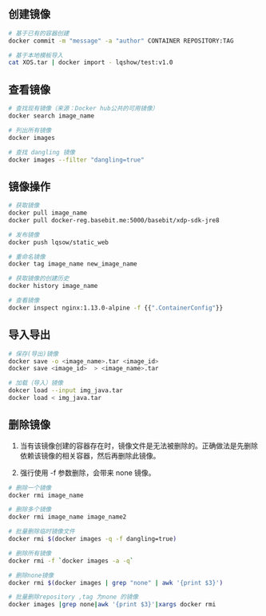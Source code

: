 ## 创建镜像

```bash
# 基于已有的容器创建
docker commit -m "message" -a "author" CONTAINER REPOSITORY:TAG

# 基于本地模板导入
cat XOS.tar | docker import - lqshow/test:v1.0
```

## 查看镜像

```bash
# 查找现有镜像（来源：Docker hub公共的可用镜像）
docker search image_name

# 列出所有镜像
docker images

# 查找 dangling 镜像
docker images --filter "dangling=true"
```

## 镜像操作

```bash
# 获取镜像
docker pull image_name
docker pull docker-reg.basebit.me:5000/basebit/xdp-sdk-jre8

# 发布镜像
docker push lqsow/static_web

# 重命名镜像
docker tag image_name new_image_name

# 获取镜像的创建历史
docker history image_name

# 查看镜像
docker inspect nginx:1.13.0-alpine -f {{".ContainerConfig"}}
```

## 导入导出

```bash
# 保存(导出)镜像
docker save -o <image_name>.tar <image_id>
docker save <image_id>  > <image_name>.tar

# 加载（导入）镜像
dokcer load --input img_java.tar
docker load < img_java.tar
```

## 删除镜像

1. 当有该镜像创建的容器存在时，镜像文件是无法被删除的。正确做法是先删除依赖该镜像的相关容器，然后再删除此镜像。

2. 强行使用 -f 参数删除，会带来 none 镜像。

```bash
# 删除一个镜像
docker rmi image_name

# 删除多个镜像
docker rmi image_name image_name2

# 批量删除临时镜像文件
docker rmi $(docker images -q -f dangling=true)

# 删除所有镜像
docker rmi -f `docker images -a -q`

# 删除none镜像
docker rmi $(docker images | grep "none" | awk '{print $3}') 

# 批量删除repository ,tag 为none 的镜像
docker images |grep none|awk '{print $3}'|xargs docker rmi
```
